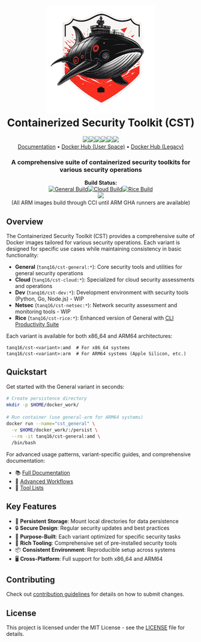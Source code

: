 <h1 align="center">
  <br>
  <img src="docs/assets/CST-Logo.png" alt="CST" width="290">
  <br>
  Containerized Security Toolkit (CST)
  <br>
</h1>

<p align="center">
  <a href="https://github.com/tanq16/containerized-security-toolkit/releases"><img src="https://img.shields.io/github/v/release/tanq16/containerized-security-toolkit?include_prereleases&style=flat"></a><a href="https://github.com/tanq16/containerized-security-toolkit/blob/main/LICENSE"><img src="https://img.shields.io/github/license/tanq16/containerized-security-toolkit?style=flat"></a><a href="https://hub.docker.com/r/tanq16/sec_docker"><img src="https://img.shields.io/docker/pulls/tanq16/sec_docker?style=flat"></a><a href="https://hub.docker.com/r/tanq16/cst-rice"><img src="https://img.shields.io/docker/pulls/tanq16/cst-rice?style=flat"></a><a href="https://hub.docker.com/r/tanq16/cst-cloud"><img src="https://img.shields.io/docker/pulls/tanq16/cst-cloud?style=flat"></a><a href="https://hub.docker.com/r/tanq16/cst-general"><img src="https://img.shields.io/docker/pulls/tanq16/cst-general?style=flat"></a>
  <br>
  <a href="https://tanishq.page/containerized-security-toolkit">Documentation</a> • <a href="https://hub.docker.com/r/tanq16/cst">Docker Hub (User Space)</a> • <a href="https://hub.docker.com/r/tanq16/sec_docker">Docker Hub (Legacy)</a>
</p>

<h3 align="center">A comprehensive suite of containerized security toolkits for various security operations</h3>

<p align="center">
  <b>Build Status:</b><br>
  <a href="https://github.com/tanq16/containerized-security-toolkit/actions/workflows/general-build.yml"><img src="https://github.com/tanq16/containerized-security-toolkit/actions/workflows/general-build.yml/badge.svg" alt="General Build"></a><a href="https://github.com/tanq16/containerized-security-toolkit/actions/workflows/cloud-build.yml"><img src="https://github.com/tanq16/containerized-security-toolkit/actions/workflows/cloud-build.yml/badge.svg" alt="Cloud Build"></a><a href="https://github.com/tanq16/containerized-security-toolkit/actions/workflows/rice-build.yml"><img src="https://github.com/tanq16/containerized-security-toolkit/actions/workflows/rice-build.yml/badge.svg" alt="Rice Build"></a>
  <br>
  <a href="https://dl.circleci.com/status-badge/redirect/circleci/YPqXqLMjjXxLwPP9TvpyFc/W1CQsWfrfu4rKFiytoHbs9/tree/main"><img src="https://dl.circleci.com/status-badge/img/circleci/YPqXqLMjjXxLwPP9TvpyFc/W1CQsWfrfu4rKFiytoHbs9/tree/main.svg?style=svg"></a><br>
  (All ARM images build through CCI until ARM GHA runners are available)
</p>

## Overview

The Containerized Security Toolkit (CST) provides a comprehensive suite of Docker images tailored for various security operations. Each variant is designed for specific use cases while maintaining consistency in basic functionality:

- **General** (`tanq16/cst-general:*`): Core security tools and utilities for general security operations
- **Cloud** (`tanq16/cst-cloud:*`): Specialized for cloud security assessments and operations
- **Dev** (`tanq16/cst-dev:*`): Development environment with security tools (Python, Go, Node.js) - WIP
- **Netsec** (`tanq16/cst-netsec:*`): Network security assessment and monitoring tools - WIP
- **Rice** (`tanq16/cst-rice:*`): Enhanced version of General with [CLI Productivity Suite](https://github.com/Tanq16/cli-productivity-suite)

Each variant is available for both x86_64 and ARM64 architectures:

```
tanq16/cst-<variant>:amd  # For x86_64 systems
tanq16/cst-<variant>:arm  # For ARM64 systems (Apple Silicon, etc.)
```

## Quickstart

Get started with the General variant in seconds:

```bash
# Create persistence directory
mkdir -p $HOME/docker_work/

# Run container (use general-arm for ARM64 systems)
docker run --name="cst_general" \
  -v $HOME/docker_work/:/persist \
  --rm -it tanq16/cst-general:amd \
  /bin/bash
```

For advanced usage patterns, variant-specific guides, and comprehensive documentation:
- 📚 [Full Documentation](https://tanishq.page/containerized-security-toolkit)
- 🚀 [Advanced Workflows](https://tanishq.page/containerized-security-toolkit/advanced/workflows)
- 🔧 [Tool Lists](https://tanishq.page/containerized-security-toolkit/tools/general-tools)

## Key Features

- 🔄 **Persistent Storage**: Mount local directories for data persistence
- 🔒 **Secure Design**: Regular security updates and best practices
- 🎯 **Purpose-Built**: Each variant optimized for specific security tasks
- 🔧 **Rich Tooling**: Comprehensive set of pre-installed security tools
- 📦 **Consistent Environment**: Reproducible setup across systems
- 🖥️ **Cross-Platform**: Full support for both x86_64 and ARM64

## Contributing

Check out [contribution guidelines](https://tanishq.page/containerized-security-toolkit/home/contributing) for details on how to submit changes.

## License

This project is licensed under the MIT License - see the [LICENSE](LICENSE) file for details.
